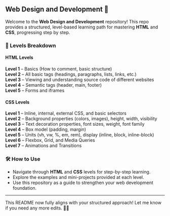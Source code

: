 ## Web Design and Development 🚀  

Welcome to the **Web Design and Development** repository! This repo provides a structured, level-based learning path for mastering **HTML** and **CSS**, progressing step by step.  

### 📌 Levels Breakdown  

#### **HTML Levels**  
 **Level 1** – Basics (How to comment, basic structure)  
 **Level 2** – All basic tags (headings, paragraphs, lists, links, etc.)  
 **Level 3** – Viewing and understanding source code of different websites  
 **Level 4** – Semantic tags (header, main, footer)  
 **Level 5** – Forms and iframes  

#### **CSS Levels**  
 **Level 1** – Inline, internal, external CSS, and basic selectors  
 **Level 2** – Background properties (colors, images), height, width, visibility  
 **Level 3** – Text decoration properties, font sizes, weight, font family  
 **Level 4** – Box model (padding, margin)  
 **Level 5** – Units (vh, vw, %, em, rem), display (inline, block, inline-block)  
 **Level 6** – Flexbox, Grid, and Media Queries  
 **Level 7** – Animations and Transitions  

### 🛠 How to Use  
- Navigate through **HTML** and **CSS** levels for step-by-step learning.  
- Explore the examples and mini-projects provided at each level.  
- Use this repository as a guide to strengthen your web development foundation.  

---

This README now fully aligns with your structured approach! Let me know if you need any more edits. 🚀😊
